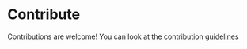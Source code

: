 # Contribute

Contributions are welcome! You can look at the contribution [guidelines](./CONTRIBUTING.md)